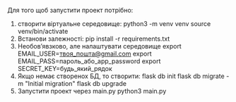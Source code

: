 Для того щоб запустити проект потрібно:

1. створити віртуальне середовище:
python3 -m venv venv
source venv/bin/activate
2. Встанови залежності:
pip install -r requirements.txt
3. Необовʼявзково, але налаштувати середовище
export EMAIL_USER=твоя_пошта@gmail.com
export EMAIL_PASS=пароль_або_app_password
export SECRET_KEY=будь_який_рядок
4. Якщо немає створенох БД, то створити:
flask db init
flask db migrate -m "Initial migration"
flask db upgrade
5. Запустити проект через main.py
python3 main.py
